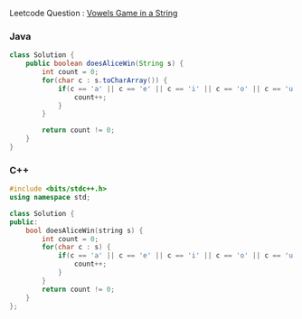 Leetcode Question : [Vowels Game in a String](https://leetcode.com/problems/vowels-game-in-a-string/)

### Java

```java
class Solution {
    public boolean doesAliceWin(String s) {
        int count = 0;
        for(char c : s.toCharArray()) {
            if(c == 'a' || c == 'e' || c == 'i' || c == 'o' || c == 'u') {
                count++;
            }
        }

        return count != 0;
    }
}
```

### C++

```cpp
#include <bits/stdc++.h>
using namespace std;

class Solution {
public:
    bool doesAliceWin(string s) {
        int count = 0;
        for(char c : s) {
            if(c == 'a' || c == 'e' || c == 'i' || c == 'o' || c == 'u') {
                count++;
            }
        }
        return count != 0;
    }
};
```
